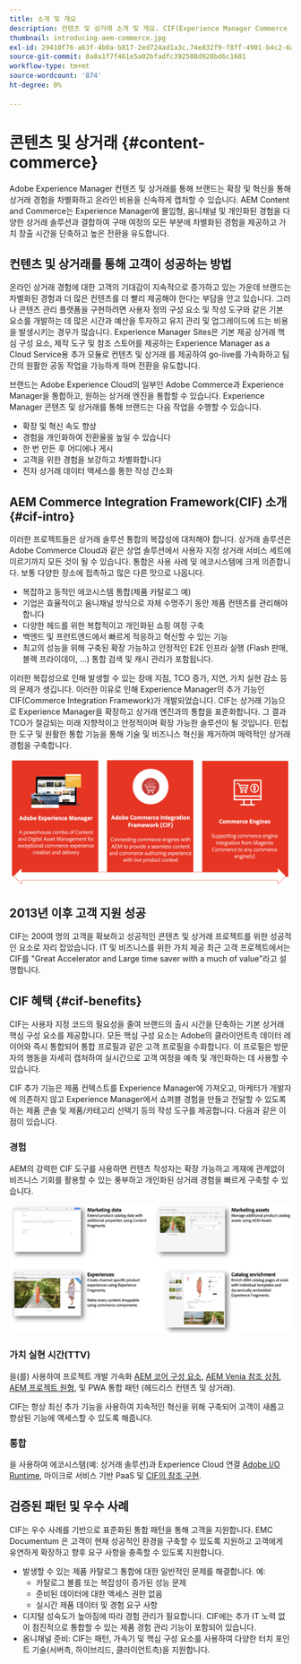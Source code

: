 ```yaml
---
title: 소개 및 개요
description: 컨텐츠 및 상거래 소개 및 개요. CIF(Experience Manager Commerce Integration Framework)는 Magento 및 기타 타사 상거래 솔루션에서 Experience Cloud을 사용하여 상거래 서비스를 통합 및 확장하는 Adobe의 권장 패턴입니다.
thumbnail: introducing-aem-commerce.jpg
exl-id: 29410f76-a63f-4b0a-b817-2ed724ad1a3c,74e832f9-f8ff-4901-b4c2-6a2862c51411
source-git-commit: 8a8a1f7f461e5a02bfadfc392508d920bd6c1601
workflow-type: tm+mt
source-wordcount: '874'
ht-degree: 0%

---
```


# 콘텐츠 및 상거래 {#content-commerce}

Adobe Experience Manager 컨텐츠 및 상거래를 통해 브랜드는 확장 및 혁신을 통해 상거래 경험을 차별화하고 온라인 비용을 신속하게 캡처할 수 있습니다. AEM Content and Commerce는 Experience Manager에 몰입형, 옴니채널 및 개인화된 경험을 다양한 상거래 솔루션과 결합하여 구매 여정의 모든 부분에 차별화된 경험을 제공하고 가치 창출 시간을 단축하고 높은 전환을 유도합니다.

## 컨텐츠 및 상거래를 통해 고객이 성공하는 방법

온라인 상거래 경험에 대한 고객의 기대감이 지속적으로 증가하고 있는 가운데 브랜드는 차별화된 경험과 더 많은 컨텐츠를 더 빨리 제공해야 한다는 부담을 안고 있습니다. 그러나 콘텐츠 관리 플랫폼을 구현하려면 사용자 정의 구성 요소 및 작성 도구와 같은 기본 요소를 개발하는 데 많은 시간과 예산을 투자하고 유지 관리 및 업그레이드에 드는 비용을 발생시키는 경우가 많습니다. Experience Manager Sites은 기본 제공 상거래 핵심 구성 요소, 제작 도구 및 참조 스토어를 제공하는 Experience Manager as a Cloud Service용 추가 모듈로 컨텐츠 및 상거래 를 제공하여 go-live를 가속화하고 팀 간의 원활한 공동 작업을 가능하게 하며 전환을 유도합니다.

브랜드는 Adobe Experience Cloud의 일부인 Adobe Commerce과 Experience Manager을 통합하고, 원하는 상거래 엔진을 통합할 수 있습니다. Experience Manager 콘텐츠 및 상거래를 통해 브랜드는 다음 작업을 수행할 수 있습니다.

* 확장 및 혁신 속도 향상
* 경험을 개인화하여 전환율을 높일 수 있습니다
* 한 번 만든 후 어디에나 게시
* 고객을 위한 경험을 보강하고 차별화합니다
* 전자 상거래 데이터 액세스를 통한 작성 간소화

## AEM Commerce Integration Framework(CIF) 소개 {#cif-intro}

이러한 프로젝트들은 상거래 솔루션 통합의 복잡성에 대처해야 합니다. 상거래 솔루션은 Adobe Commerce Cloud과 같은 상업 솔루션에서 사용자 지정 상거래 서비스 세트에 이르기까지 모든 것이 될 수 있습니다. 통합은 사용 사례 및 에코시스템에 크게 의존합니다. 보통 다양한 장소에 접촉하고 많은 다른 맛으로 나옵니다.

* 복잡하고 동적인 에코시스템 통합(제품 카탈로그 예)
* 기업은 효율적이고 옴니채널 방식으로 자체 수명주기 동안 제품 컨텐츠를 관리해야 합니다
* 다양한 헤드를 위한 복합적이고 개인화된 쇼핑 여정 구축
* 백엔드 및 프런트엔드에서 빠르게 적응하고 혁신할 수 있는 기능
* 최고의 성능을 위해 구축된 확장 가능하고 안정적인 E2E 인프라 실행 (Flash 판매, 블랙 프라이데이, ...) 통합 검색 및 캐시 관리가 포함됩니다.

이러한 복잡성으로 인해 발생할 수 있는 장애 지점, TCO 증가, 지연, 가치 실현 감소 등의 문제가 생깁니다. 이러한 이유로 인해 Experience Manager의 추가 기능인 CIF(Commerce Integration Framework)가 개발되었습니다. CIF는 상거래 기능으로 Experience Manager을 확장하고 상거래 엔진과의 통합을 표준화합니다. 그 결과 TCO가 절감되는 미래 지향적이고 안정적이며 확장 가능한 솔루션이 될 것입니다. 민첩한 도구 및 원활한 통합 기능을 통해 기술 및 비즈니스 혁신을 제거하여 매력적인 상거래 경험을 구축합니다.

![CIF 요소](./assets/CIF/CIF_Overview.png)

## 2013년 이후 고객 지원 성공

CIF는 200여 명의 고객을 확보하고 성공적인 콘텐츠 및 상거래 프로젝트를 위한 성공적인 요소로 자리 잡았습니다. IT 및 비즈니스를 위한 가치 제공 최근 고객 프로젝트에서는 CIF를 &quot;Great Accelerator and Large time saver with a much of value&quot;라고 설명합니다.

## CIF 혜택 {#cif-benefits}

CIF는 사용자 지정 코드의 필요성을 줄여 브랜드의 출시 시간을 단축하는 기본 상거래 핵심 구성 요소를 제공합니다. 모든 핵심 구성 요소는 Adobe의 클라이언트측 데이터 레이어와 즉시 통합되어 통합 프로필과 같은 고객 프로필을 수화합니다. 이 프로필은 방문자의 행동을 자세히 캡처하여 실시간으로 고객 여정을 예측 및 개인화하는 데 사용할 수 있습니다.

CIF 추가 기능은 제품 컨텍스트를 Experience Manager에 가져오고, 마케터가 개발자에 의존하지 않고 Experience Manager에서 쇼퍼블 경험을 만들고 전달할 수 있도록 하는 제품 콘솔 및 제품/카테고리 선택기 등의 작성 도구를 제공합니다. 다음과 같은 이점이 있습니다.

### 경험

AEM의 강력한 CIF 도구를 사용하면 컨텐츠 작성자는 확장 가능하고 게재에 관계없이 비즈니스 기회를 활용할 수 있는 풍부하고 개인화된 상거래 경험을 빠르게 구축할 수 있습니다.

![CIF 요소](./assets/CIF/CIF_Product_Experience_Management.png)

### 가치 실현 시간(TTV)

을(를) 사용하여 프로젝트 개발 가속화 [AEM 코어 구성 요소](https://www.aemcomponents.dev/), [AEM Venia 참조 상점](https://github.com/adobe/aem-cif-guides-venia), [AEM 프로젝트 원형](https://experienceleague.adobe.com/docs/experience-manager-core-components/using/developing/archetype/overview.html), 및 PWA 통합 패턴 (헤드리스 컨텐츠 및 상거래).

CIF는 항상 최신 추가 기능을 사용하여 지속적인 혁신을 위해 구축되어 고객이 새롭고 향상된 기능에 액세스할 수 있도록 해줍니다.

### 통합

을 사용하여 에코시스템(예: 상거래 솔루션)과 Experience Cloud 연결  [Adobe I/O Runtime](https://www.adobe.io/apis/experienceplatform/runtime.html), 마이크로 서비스 기반 PaaS 및 [CIF의 참조 구현](https://github.com/adobe/commerce-cif-graphql-integration-reference).

## 검증된 패턴 및 우수 사례

CIF는 우수 사례를 기반으로 표준화된 통합 패턴을 통해 고객을 지원합니다. EMC Documentum 은 고객이 현재 성공적인 환경을 구축할 수 있도록 지원하고 고객에게 유연하게 확장하고 향후 요구 사항을 충족할 수 있도록 지원합니다.

* 발생할 수 있는 제품 카탈로그 통합에 대한 일반적인 문제를 해결합니다. 예:
   * 카탈로그 볼륨 또는 복잡성이 증가된 성능 문제
   * 준비된 데이터에 대한 액세스 권한 없음
   * 실시간 제품 데이터 및 경험 요구 사항
* 디지털 성숙도가 높아짐에 따라 경험 관리가 필요합니다. CIF에는 추가 IT 노력 없이 점진적으로 통합할 수 있는 제품 경험 관리 기능이 포함되어 있습니다.
* 옴니채널 준비: CIF는 패턴, 가속기 및 핵심 구성 요소를 사용하여 다양한 터치 포인트 기술(서버측, 하이브리드, 클라이언트측)을 지원합니다.
